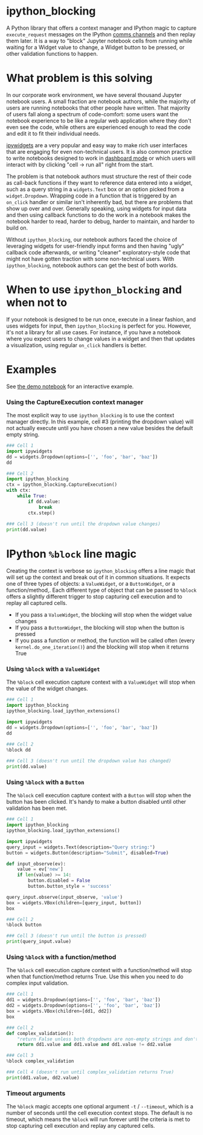 # ipython_blocking
A Python library that offers a context manager and IPython magic to capture `execute_request` messages on the IPython [comms channels](https://jupyter-client.readthedocs.io/en/stable/messaging.html#messages-on-the-shell-router-dealer-channel) and then replay them later.  It is a way to "block" Jupyter notebook cells from running while waiting for a Widget value to change, a Widget button to be pressed, or other validation functions to happen.


# What problem is this solving
In our corporate work environment, we have several thousand Jupyter notebook users.  A small fraction are notebook authors, while the majority of users are running notebooks that other people have written.  That majority of users fall along a spectrum of code-comfort: some users want the notebook experience to be like a regular web application where they don't even see the code, while others are experienced enough to read the code and edit it to fit their individual needs.  

[ipywidgets](https://ipywidgets.readthedocs.io/en/stable/) are a very popular and easy way to make rich user interfaces that are engaging for even non-technical users.  It is also common practice to write notebooks designed to work in [dashboard mode](https://github.com/jupyter/dashboards) or which users will interact with by clicking "cell -> run all" right from the start.

The problem is that notebook authors must structure the rest of their code as call-back functions if they want to reference data entered into a widget, such as a query string in a `widgets.Text` box or an option picked from a `widget.Dropdown`.  Wrapping code in a function that is triggered by an `on_click` handler or similar isn't inherently bad, but there are problems that show up over and over.  Generally speaking, using widgets for input data and then using callback functions to do the work in a notebook makes the notebook harder to read, harder to debug, harder to maintain, and harder to build on.

Without `ipython_blocking`, our notebook authors faced the choice of leveraging widgets for user-friendly input forms and then having "ugly" callback code afterwards, or writing "cleaner" exploratory-style code that might not have gotten traction with some non-technical users.  With `ipython_blocking`, notebook authors can get the best of both worlds.

# When to use `ipython_blocking` and when not to
If your notebook is designed to be run once, execute in a linear fashion, and uses widgets for input, then `ipython_blocking` is perfect for you.  However, it's not a library for all use cases.  For instance, if you have a notebook where you expect users to change values in a widget and then that updates a visualization, using regular `on_click` handlers is better.  

# Examples
See [the demo notebook](demo_notebook.ipynb) for an interactive example.

### Using the CaptureExecution context manager
The most explicit way to use `ipython_blocking` is to use the context manager directly.  In this example, cell #3 (printing the dropdown value) will not actually execute until you have chosen a new value besides the default empty string.
```python
### Cell 1
import ipywidgets
dd = widgets.Dropdown(options=['', 'foo', 'bar', 'baz'])
dd

### Cell 2
import ipython_blocking
ctx = ipython_blocking.CaptureExecution()
with ctx:
    while True:
        if dd.value:
            break
        ctx.step()
        
### Cell 3 (doesn't run until the dropdown value changes)
print(dd.value)
```

# IPython `%block` line magic
Creating the context is verbose so `ipython_blocking` offers a line magic that will set up the context and break out of it in common situations.  It expects one of three types of objects: a `ValueWidget`, or a `ButtonWidget`, or a function/method,.  Each different type of object that can be passed to `%block` offers a slightly different trigger to stop capturing cell execution and to replay all captured cells.
 * If you pass a `ValueWidget`, the blocking will stop when the widget value changes
 * If you pass a `ButtonWidget`, the blocking will stop when the button is pressed
 * If you pass a function or method, the function will be called often (every `kernel.do_one_iteration()`) and the blocking will stop when it returns True

### Using `%block` with a `ValueWidget`
The `%block` cell execution capture context with a `ValueWidget` will stop when the value of the widget changes.
```python
### Cell 1
import ipython_blocking
ipython_blocking.load_ipython_extensions()

import ipywidgets
dd = widgets.Dropdown(options=['', 'foo', 'bar', 'baz'])
dd

### Cell 2
%block dd
        
### Cell 3 (doesn't run until the dropdown value has changed)
print(dd.value)
```

### Using `%block` with a `Button`
The `%block` cell execution capture context with a `Button` will stop when the button has been clicked.  It's handy to make a button disabled until other validation has been met.

```python
### Cell 1
import ipython_blocking
ipython_blocking.load_ipython_extensions()

import ipywidgets
query_input = widgets.Text(description="Query string:")
button = widgets.Button(description="Submit", disabled=True)

def input_observe(ev):
    value = ev['new']
    if len(value) >= 14:
        button.disabled = False
        button.button_style = 'success'

query_input.observe(input_observe, 'value')
box = widgets.VBox(children=[query_input, button])
box

### Cell 2
%block button

### Cell 3 (doesn't run until the button is pressed)
print(query_input.value)
```

### Using `%block` with a function/method
The `%block` cell execution capture context with a function/method will stop when that function/method returns True.  Use this when you need to do complex input validation.  

```python
### Cell 1
dd1 = widgets.Dropdown(options=['', 'foo', 'bar', 'baz'])
dd2 = widgets.Dropdown(options=['', 'foo', 'bar', 'baz'])
box = widgets.VBox(children=[dd1, dd2])
box

### Cell 2
def complex_validation():
    "return False unless both dropdowns are non-empty strings and don't equal each other"
    return dd1.value and dd1.value and dd1.value != dd2.value

### Cell 3
%block complex_validation

### Cell 4 (doesn't run until complex_validation returns True)
print(dd1.value, dd2.value)
```

### Timeout arguments
The `%block` magic accepts one optional argument `-t` / `--timeout`, which is a number of seconds until the cell execution context stops.  The default is no timeout, which means the `%block` will run forever until the criteria is met to stop capturing cell execution and replay any captured cells.

